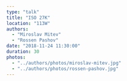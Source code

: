 ```yaml
---
type: "talk"
title: "ISO 27K"
location: "113W"
authors:
  - "Miroslav Mitev"
  - "Rossen Pashov"
date: "2018-11-24 11:30:00"
duration: 30
photos:
  - "../authors/photos/miroslav-mitev.jpg"
  - "../authors/photos/rossen-pashov.jpg"
---
```

